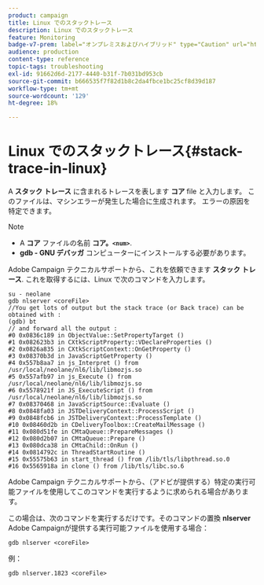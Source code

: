 ```yaml
---
product: campaign
title: Linux でのスタックトレース
description: Linux でのスタックトレース
feature: Monitoring
badge-v7-prem: label="オンプレミスおよびハイブリッド" type="Caution" url="https://experienceleague.adobe.com/docs/campaign-classic/using/installing-campaign-classic/architecture-and-hosting-models/hosting-models-lp/hosting-models.html?lang=ja" tooltip="オンプレミスデプロイメントとハイブリッドデプロイメントにのみ適用されます"
audience: production
content-type: reference
topic-tags: troubleshooting
exl-id: 91662d6d-2177-4440-b31f-7b031bd953cb
source-git-commit: b666535f7f82d1b8c2da4fbce1bc25cf8d39d187
workflow-type: tm+mt
source-wordcount: '129'
ht-degree: 18%

---
```


# Linux でのスタックトレース{#stack-trace-in-linux}



A **スタック トレース** に含まれるトレースを表します **コア** file と入力します。 このファイルは、マシンエラーが発生した場合に生成されます。 エラーの原因を特定できます。

>[!NOTE]
>
>* A **コア** ファイルの名前 **コア。`<num>`**.
>* **gdb - GNU デバッガ** コンピューターにインストールする必要があります。
>

Adobe Campaign テクニカルサポートから、これを依頼できます **スタック トレース**. これを取得するには、Linux で次のコマンドを入力します。

```
su - neolane
gdb nlserver <coreFile>
//You get lots of output but the stack trace (or Back trace) can be obtained with : 
(gdb) bt
// and forward all the output : 
#0 0x0836c189 in ObjectValue::SetPropertyTarget ()
#1 0x082623b3 in CXtkScriptProperty::VDeclareProperties ()
#2 0x0826a835 in CXtkScriptContext::OnGetProperty ()
#3 0x08370b3d in JavaScriptGetProperty ()
#4 0x557b8aa7 in js_Interpret () from /usr/local/neolane/nl6/lib/libmozjs.so
#5 0x557afb97 in js_Execute () from /usr/local/neolane/nl6/lib/libmozjs.so
#6 0x5578921f in JS_ExecuteScript () from /usr/local/neolane/nl6/lib/libmozjs.so
#7 0x08370468 in JavaScriptSource::Evaluate ()
#8 0x0848fa03 in JSTDeliveryContext::ProcessScript ()
#9 0x0848fcb6 in JSTDeliveryContext::ProcessTemplate ()
#10 0x08460d2b in CDeliveryToolbox::CreateMailMessage ()
#11 0x080d51fe in CMtaQueue::PrepareMessages ()
#12 0x080d2b07 in CMtaQueue::Prepare ()
#13 0x080dca38 in CMtaChild::OnRun ()
#14 0x0814792c in ThreadStartRoutine ()
#15 0x55575b63 in start_thread () from /lib/tls/libpthread.so.0
#16 0x5565918a in clone () from /lib/tls/libc.so.6
```

Adobe Campaign テクニカルサポートから、（アドビが提供する）特定の実行可能ファイルを使用してこのコマンドを実行するように求められる場合があります。

この場合は、次のコマンドを実行するだけです。そのコマンドの置換 **nlserver** Adobe Campaignが提供する実行可能ファイルを使用する場合：

```
gdb nlserver <coreFile>
```

例：

```
gdb nlserver.1823 <coreFile>
```
